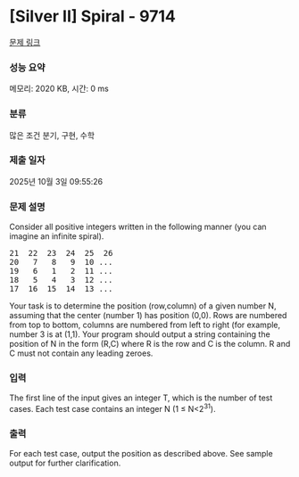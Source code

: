 # [Silver II] Spiral - 9714 

[문제 링크](https://www.acmicpc.net/problem/9714) 

### 성능 요약

메모리: 2020 KB, 시간: 0 ms

### 분류

많은 조건 분기, 구현, 수학

### 제출 일자

2025년 10월 3일 09:55:26

### 문제 설명

<p>Consider all positive integers written in the following manner (you can imagine an infinite spiral).</p>

<pre>21  22  23  24  25  26
20   7   8   9  10 ...
19   6   1   2  11 ...
18   5   4   3  12 ...
17  16  15  14  13 ...</pre>

<p>Your task is to determine the position (row,column) of a given number N, assuming that the center (number 1) has position (0,0). Rows are numbered from top to bottom, columns are numbered from left to right (for example, number 3 is at (1,1). Your program should output a string containing the position of N in the form (R,C) where R is the row and C is the column. R and C must not contain any leading zeroes.</p>

### 입력 

 <p>The first line of the input gives an integer T, which is the number of test cases.  Each test case contains an integer N (1 ≤ N<2<sup>31</sup>).</p>

### 출력 

 <p>For each test case, output the position as described above. See sample output for further clarification.  </p>

